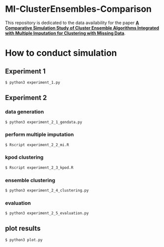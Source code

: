 # MI-ClusterEnsembles-Comparison 

This repository is dedicated to the data availability for the paper [**A Comparative Simulation Study of Cluster Ensemble Algorithms Integrated with Multiple Imputation for Clustering with Missing Data**](https://doi.org/10.51094/jxiv.1116).

# How to conduct simulation

## Experiment 1

```bash
$ python3 experiment_1.py
```

## Experiment 2

### data generation

```bash
$ python3 experiment_2_1_gendata.py
```
### perform multiple imputation

```bash
$ Rscript experiment_2_2_mi.R
```

### kpod clustering

```bash
$ Rscript experiment_2_3_kpod.R
```

### ensemble clustering

```bash
$ python3 experiment_2_4_clustering.py
```

### evaluation

```bash
$ python3 experiment_2_5_evaluation.py
```

## plot results

```bash
$ python3 plot.py
```
